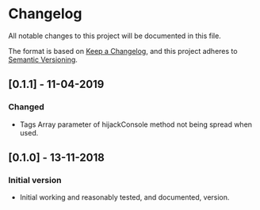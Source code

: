 # Changelog
All notable changes to this project will be documented in this file.

The format is based on [Keep a Changelog](https://keepachangelog.com/en/1.0.0/),
and this project adheres to [Semantic Versioning](https://semver.org/spec/v2.0.0.html).

## [0.1.1] - 11-04-2019
### Changed
- Tags Array parameter of hijackConsole method not being spread when used. 

## [0.1.0] - 13-11-2018
### Initial version
- Initial working and reasonably tested, and documented, version.

